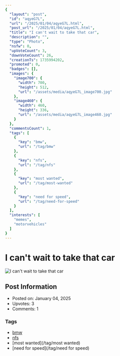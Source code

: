 ```yaml
---
{
  "layout": "post",
  "id": "aqyeG7L",
  "url": "/2025/01/04/aqyeG7L.html",
  "post_url": "/2025/01/04/aqyeG7L.html",
  "title": "I can't wait to take that car",
  "description": "",
  "type": "Photo",
  "nsfw": 0,
  "upVoteCount": 3,
  "downVoteCount": 26,
  "creationTs": 1735994202,
  "promoted": 0,
  "badges": [],
  "images": {
    "image700": {
      "width": 700,
      "height": 512,
      "url": "/assets/media/aqyeG7L_image700.jpg"
    },
    "image460": {
      "width": 460,
      "height": 336,
      "url": "/assets/media/aqyeG7L_image460.jpg"
    }
  },
  "commentsCount": 1,
  "tags": [
    {
      "key": "bmw",
      "url": "/tag/bmw"
    },
    {
      "key": "nfs",
      "url": "/tag/nfs"
    },
    {
      "key": "most wanted",
      "url": "/tag/most-wanted"
    },
    {
      "key": "need for speed",
      "url": "/tag/need-for-speed"
    }
  ],
  "interests": [
    "memes",
    "motorvehicles"
  ]
}
---
```


# I can't wait to take that car

![I can't wait to take that car](/assets/media/aqyeG7L_image700.jpg)

## Post Information

- Posted on: January 04, 2025
- Upvotes: 3
- Comments: 1

### Tags

- [bmw](/tag/bmw)
- [nfs](/tag/nfs)
- [most wanted](/tag/most wanted)
- [need for speed](/tag/need for speed)
